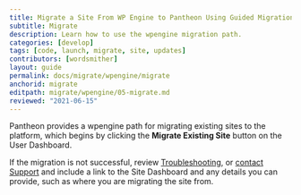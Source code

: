 ```yaml
---
title: Migrate a Site From WP Engine to Pantheon Using Guided Migration
subtitle: Migrate
description: Learn how to use the wpengine migration path.
categories: [develop]
tags: [code, launch, migrate, site, updates]
contributors: [wordsmither]
layout: guide
permalink: docs/migrate/wpengine/migrate
anchorid: migrate
editpath: migrate/wpengine/05-migrate.md
reviewed: "2021-06-15"
---
```


Pantheon provides a wpengine path for migrating existing sites to the platform, which begins by clicking the **Migrate Existing Site** button on the User Dashboard.

<Partial file="migrate/migrate-wordpress.md" />

If the migration is not successful, review [Troubleshooting](troubleshooting), or [contact Support](/guides/support/contact-support/) and include a link to the Site Dashboard and any details you can provide, such as where you are migrating the site from.
